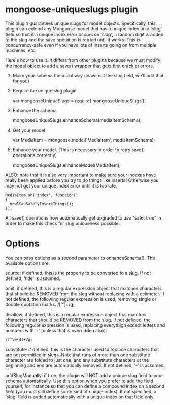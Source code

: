 mongoose-uniqueslugs plugin
===========================

This plugin guarantees unique slugs for model objects. Specifically, this plugin can extend any Mongoose model that 
has a unique index on a 'slug' field so that if a unique index error occurs on 'slug', a random digit is added to 
the slug and the save operation is retried until it works. This is concurrency-safe even if you have lots of inserts 
going on from multiple machines, etc. 

Here's how to use it. It differs from other plugins because we must modify the model object to add a save() 
wrapper that gets first crack at errors.

1. Make your schema the usual way (leave out the slug field, we'll add that for you)

2. Require the unique slug plugin

      var mongooseUniqueSlugs = require('mongooseUniqueSlugs');

3. Enhance the schema

      mongooseUniqueSlugs.enhanceSchema(mediaItemSchema);

4. Get your model

      var MediaItem = mongoose.model('MediaItem', mediaItemSchema);

5. Enhance your model. (This is necessary in order to retry save() operations correctly)

      mongooseUniqueSlugs.enhanceModel(MediaItem);

ALSO: note that it is also very important to make sure your indexes have really 
been applied before you try to do things like inserts! Otherwise you may not get 
your unique index error until it is too late.
 
    MediaItem.on('index', function()
    {
      nowICanSafelyInsertThings();
    });

All save() operations now automatically get upgraded to use "safe: true" in order to make this check for slug uniqueness possible.

Options
=======

You can pass options as a second parameter to enhanceSchema(). The available options are:

source: if defined, this is the property to be converted to a slug. If not defined, 'title' is assumed.

omit: if defined, this is a regular expression object that matches characters that should be REMOVED from the slug without replacing with a delimeter.  If not defined, the following regular expression is used, removing single or double quotation marks.
    /[\'\"]+/g;

disallow: if defined, this is a regular expression object that matches characters that should be REMOVED from the slug. If not defined, the following regular expression is used, replacing everythign except letters and numbers with '-' (unless that is overridden also):

    /[^\w\d]+/g;

substitute: if defined, this is the character used to replace characters that are not permitted in slugs. Note that runs of more than one substitute character are folded to just one, and any substitute characters at the beginning and end are automatically removed. If not defined, '-' is assumed.

addSlugManually: if true, the plugin will NOT add a unique slug field to your schema automatically. Use this option when you prefer to add the field yourself, for instance so that you can define a compound index on a second field (you must still define some kind of unique index). If not specified, a 'slug' field is added automatically with a unique index on that field only.
